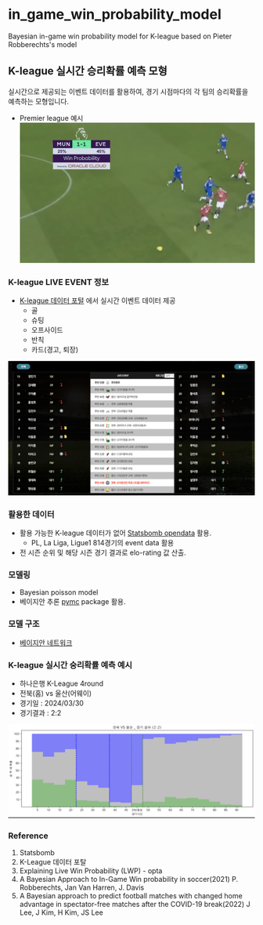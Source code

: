 # in_game_win_probability_model
 Bayesian in-game win probability model for K-league based on Pieter Robberechts's model


## K-league 실시간 승리확률 예측 모형

실시간으로 제공되는 이벤트 데이터를 활용하여, 경기 시점마다의 각 팀의 승리확률을 예측하는 모형입니다.

- Premier league 예시
![alt text](image/image.png)

### K-league LIVE EVENT 정보
- [K-league 데이터 포털](https://data.kleague.com/) 에서 실시간 이벤트 데이터 제공
    - 골 
    - 슈팅
    - 오프사이드
    - 반칙
    - 카드(경고, 퇴장)

![alt text](image/k-league_live_event.png)

### 활용한 데이터
- 활용 가능한 K-league 데이터가 없어 [Statsbomb opendata](https://github.com/statsbomb/open-data) 활용.
   - PL, La Liga, Ligue1 814경기의 event data 활용
- 전 시즌 순위 및 해당 시즌 경기 결과로 elo-rating 값 산출. 

### 모델링
- Bayesian poisson model
- 베이지안 추론 [pymc](https://www.pymc.io/welcome.html) package 활용.

### 모델 구조
- [베이지안 네트워크](graphical_structure.pdf)


### K-league 실시간 숭리확률 예측 예시
- 하나은행 K-League 4round
- 전북(홈) vs 울산(어웨이) 
- 경기일 : 2024/03/30
- 경기결과 : 2:2

![alt text](image/application_case.png)

### Reference
1. Statsbomb
2. K-League 데이터 포탈
3. Explaining Live Win Probability (LWP) - opta
4. A Bayesian Approach to In-Game Win probability in soccer(2021) P. Robberechts, Jan Van Harren, J. Davis
5. A Bayesian approach to predict football matches with changed home advantage in spectator-free matches after the COVID-19 break(2022) J Lee, J Kim, H Kim, JS Lee

